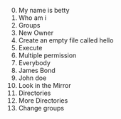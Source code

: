 0. My name is betty
1. Who am i
2. Groups
3. New Owner
4. Create an empty file called hello
5. Execute
6. Multiple permission
7. Everybody
8. James Bond
9. John doe
10. Look in the Mirror
11. Directories
12. More Directories
13. Change groups

